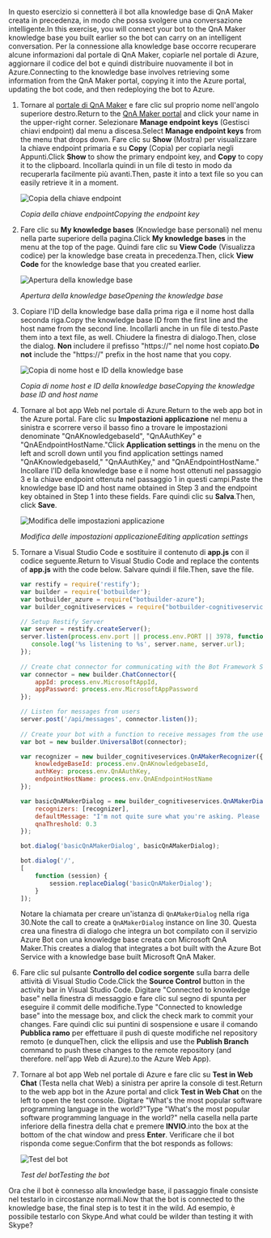 <span data-ttu-id="6e127-101">In questo esercizio si connetterà il bot alla knowledge base di QnA Maker creata in precedenza, in modo che possa svolgere una conversazione intelligente.</span><span class="sxs-lookup"><span data-stu-id="6e127-101">In this exercise, you will connect your bot to the QnA Maker knowledge base you built earlier so the bot can carry on an intelligent conversation.</span></span> <span data-ttu-id="6e127-102">Per la connessione alla knowledge base occorre recuperare alcune informazioni dal portale di QnA Maker, copiarle nel portale di Azure, aggiornare il codice del bot e quindi distribuire nuovamente il bot in Azure.</span><span class="sxs-lookup"><span data-stu-id="6e127-102">Connecting to the knowledge base involves retrieving some information from the QnA Maker portal, copying it into the Azure portal, updating the bot code, and then redeploying the bot to Azure.</span></span>

1. <span data-ttu-id="6e127-103">Tornare al [portale di QnA Maker](https://www.qnamaker.ai/) e fare clic sul proprio nome nell'angolo superiore destro.</span><span class="sxs-lookup"><span data-stu-id="6e127-103">Return to the [QnA Maker portal](https://www.qnamaker.ai/) and click your name in the upper-right corner.</span></span> <span data-ttu-id="6e127-104">Selezionare **Manage endpoint keys** (Gestisci chiavi endpoint) dal menu a discesa.</span><span class="sxs-lookup"><span data-stu-id="6e127-104">Select **Manage endpoint keys** from the menu that drops down.</span></span> <span data-ttu-id="6e127-105">Fare clic su **Show** (Mostra) per visualizzare la chiave endpoint primaria e su **Copy** (Copia) per copiarla negli Appunti.</span><span class="sxs-lookup"><span data-stu-id="6e127-105">Click **Show** to show the primary endpoint key, and **Copy** to copy it to the clipboard.</span></span> <span data-ttu-id="6e127-106">Incollarla quindi in un file di testo in modo da recuperarla facilmente più avanti.</span><span class="sxs-lookup"><span data-stu-id="6e127-106">Then, paste it into a text file so you can easily retrieve it in a moment.</span></span>

    ![Copia della chiave endpoint](../images/copy-primary-key.png)
    
    <span data-ttu-id="6e127-108">_Copia della chiave endpoint_</span><span class="sxs-lookup"><span data-stu-id="6e127-108">_Copying the endpoint key_</span></span> 

1. <span data-ttu-id="6e127-109">Fare clic su **My knowledge bases** (Knowledge base personali) nel menu nella parte superiore della pagina.</span><span class="sxs-lookup"><span data-stu-id="6e127-109">Click **My knowledge bases** in the menu at the top of the page.</span></span> <span data-ttu-id="6e127-110">Quindi fare clic su **View Code** (Visualizza codice) per la knowledge base creata in precedenza.</span><span class="sxs-lookup"><span data-stu-id="6e127-110">Then, click **View Code** for the knowledge base that you created earlier.</span></span>

    ![Apertura della knowledge base](../images/open-knowledge-base.png)

    <span data-ttu-id="6e127-112">_Apertura della knowledge base_</span><span class="sxs-lookup"><span data-stu-id="6e127-112">_Opening the knowledge base_</span></span>

1. <span data-ttu-id="6e127-113">Copiare l'ID della knowledge base dalla prima riga e il nome host dalla seconda riga.</span><span class="sxs-lookup"><span data-stu-id="6e127-113">Copy the knowledge base ID from the first line and the host name from the second line.</span></span> <span data-ttu-id="6e127-114">Incollarli anche in un file di testo.</span><span class="sxs-lookup"><span data-stu-id="6e127-114">Paste them into a text file, as well.</span></span> <span data-ttu-id="6e127-115">Chiudere la finestra di dialogo.</span><span class="sxs-lookup"><span data-stu-id="6e127-115">Then, close the dialog.</span></span> <span data-ttu-id="6e127-116">**Non** includere il prefisso "https://" nel nome host copiato.</span><span class="sxs-lookup"><span data-stu-id="6e127-116">**Do not** include the "https://" prefix in the host name that you copy.</span></span>

    ![Copia di nome host e ID della knowledge base](../images/copy-endpoint-info.png)
    
    <span data-ttu-id="6e127-118">_Copia di nome host e ID della knowledge base_</span><span class="sxs-lookup"><span data-stu-id="6e127-118">_Copying the knowledge base ID and host name_</span></span>  

1. <span data-ttu-id="6e127-119">Tornare al bot app Web nel portale di Azure.</span><span class="sxs-lookup"><span data-stu-id="6e127-119">Return to the web app bot in the Azure portal.</span></span> <span data-ttu-id="6e127-120">Fare clic su **Impostazioni applicazione** nel menu a sinistra e scorrere verso il basso fino a trovare le impostazioni denominate "QnAKnowledgebaseId", "QnAAuthKey" e "QnAEndpointHostName."</span><span class="sxs-lookup"><span data-stu-id="6e127-120">Click **Application settings** in the menu on the left and scroll down until you find application settings named "QnAKnowledgebaseId," "QnAAuthKey," and "QnAEndpointHostName."</span></span> <span data-ttu-id="6e127-121">Incollare l'ID della knowledge base e il nome host ottenuti nel passaggio 3 e la chiave endpoint ottenuta nel passaggio 1 in questi campi.</span><span class="sxs-lookup"><span data-stu-id="6e127-121">Paste the knowledge base ID and host name obtained in Step 3 and the endpoint key obtained in Step 1 into these fields.</span></span> <span data-ttu-id="6e127-122">Fare quindi clic su **Salva**.</span><span class="sxs-lookup"><span data-stu-id="6e127-122">Then, click **Save**.</span></span>

    ![Modifica delle impostazioni applicazione](../images/enter-app-settings.png)

    <span data-ttu-id="6e127-124">_Modifica delle impostazioni applicazione_</span><span class="sxs-lookup"><span data-stu-id="6e127-124">_Editing application settings_</span></span> 
 
1. <span data-ttu-id="6e127-125">Tornare a Visual Studio Code e sostituire il contenuto di **app.js** con il codice seguente.</span><span class="sxs-lookup"><span data-stu-id="6e127-125">Return to Visual Studio Code and replace the contents of **app.js** with the code below.</span></span> <span data-ttu-id="6e127-126">Salvare quindi il file.</span><span class="sxs-lookup"><span data-stu-id="6e127-126">Then, save the file.</span></span>

    ```JavaScript
    var restify = require('restify');
    var builder = require('botbuilder');
    var botbuilder_azure = require("botbuilder-azure");
    var builder_cognitiveservices = require("botbuilder-cognitiveservices");
    
    // Setup Restify Server
    var server = restify.createServer();
    server.listen(process.env.port || process.env.PORT || 3978, function () {
       console.log('%s listening to %s', server.name, server.url); 
    });
      
    // Create chat connector for communicating with the Bot Framework Service
    var connector = new builder.ChatConnector({
        appId: process.env.MicrosoftAppId,
        appPassword: process.env.MicrosoftAppPassword     
    });
    
    // Listen for messages from users 
    server.post('/api/messages', connector.listen());
     
    // Create your bot with a function to receive messages from the user
    var bot = new builder.UniversalBot(connector);
    
    var recognizer = new builder_cognitiveservices.QnAMakerRecognizer({
        knowledgeBaseId: process.env.QnAKnowledgebaseId, 
        authKey: process.env.QnAAuthKey,
        endpointHostName: process.env.QnAEndpointHostName
    });
    
    var basicQnAMakerDialog = new builder_cognitiveservices.QnAMakerDialog({
        recognizers: [recognizer],
        defaultMessage: "I'm not quite sure what you're asking. Please ask your question again.",
        qnaThreshold: 0.3
    });
    
    bot.dialog('basicQnAMakerDialog', basicQnAMakerDialog);
    
    bot.dialog('/',
    [
        function (session) {
            session.replaceDialog('basicQnAMakerDialog');
        }
    ]);
    ```

    <span data-ttu-id="6e127-127">Notare la chiamata per creare un'istanza di `QnAMakerDialog` nella riga 30.</span><span class="sxs-lookup"><span data-stu-id="6e127-127">Note the call to create a `QnAMakerDialog` instance on line 30.</span></span> <span data-ttu-id="6e127-128">Questa crea una finestra di dialogo che integra un bot compilato con il servizio Azure Bot con una knowledge base creata con Microsoft QnA Maker.</span><span class="sxs-lookup"><span data-stu-id="6e127-128">This creates a dialog that integrates a bot built with the Azure Bot Service with a knowledge base built Microsoft QnA Maker.</span></span>
 
1. <span data-ttu-id="6e127-129">Fare clic sul pulsante **Controllo del codice sorgente** sulla barra delle attività di Visual Studio Code.</span><span class="sxs-lookup"><span data-stu-id="6e127-129">Click the **Source Control** button in the activity bar in Visual Studio Code.</span></span> <span data-ttu-id="6e127-130">Digitare "Connected to knowledge base" nella finestra di messaggio e fare clic sul segno di spunta per eseguire il commit delle modifiche.</span><span class="sxs-lookup"><span data-stu-id="6e127-130">Type "Connected to knowledge base" into the message box, and click the check mark to commit your changes.</span></span> <span data-ttu-id="6e127-131">Fare quindi clic sui puntini di sospensione e usare il comando **Pubblica ramo** per effettuare il push di queste modifiche nel repository remoto (e dunque</span><span class="sxs-lookup"><span data-stu-id="6e127-131">Then, click the ellipsis and use the **Publish Branch** command to push these changes to the remote repository (and therefore.</span></span> <span data-ttu-id="6e127-132">nell'app Web di Azure).</span><span class="sxs-lookup"><span data-stu-id="6e127-132">to the Azure Web App).</span></span>

1. <span data-ttu-id="6e127-133">Tornare al bot app Web nel portale di Azure e fare clic su **Test in Web Chat** (Testa nella chat Web) a sinistra per aprire la console di test.</span><span class="sxs-lookup"><span data-stu-id="6e127-133">Return to the web app bot in the Azure portal and click **Test in Web Chat** on the left to open the test console.</span></span> <span data-ttu-id="6e127-134">Digitare "What's the most popular software programming language in the world?"</span><span class="sxs-lookup"><span data-stu-id="6e127-134">Type "What's the most popular software programming language in the world?"</span></span> <span data-ttu-id="6e127-135">nella casella nella parte inferiore della finestra della chat e premere **INVIO**.</span><span class="sxs-lookup"><span data-stu-id="6e127-135">into the box at the bottom of the chat window and press **Enter**.</span></span> <span data-ttu-id="6e127-136">Verificare che il bot risponda come segue:</span><span class="sxs-lookup"><span data-stu-id="6e127-136">Confirm that the bot responds as follows:</span></span>

    ![Test del bot](../images/portal-testing-chat.png)

    <span data-ttu-id="6e127-138">_Test del bot_</span><span class="sxs-lookup"><span data-stu-id="6e127-138">_Testing the bot_</span></span>

<span data-ttu-id="6e127-139">Ora che il bot è connesso alla knowledge base, il passaggio finale consiste nel testarlo in circostanze normali.</span><span class="sxs-lookup"><span data-stu-id="6e127-139">Now that the bot is connected to the knowledge base, the final step is to test it in the wild.</span></span> <span data-ttu-id="6e127-140">Ad esempio, è possibile testarlo con Skype.</span><span class="sxs-lookup"><span data-stu-id="6e127-140">And what could be wilder than testing it with Skype?</span></span>